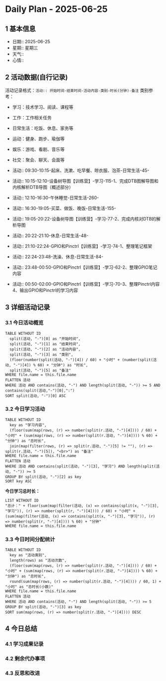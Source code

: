# Daily Plan - 2025-06-25

## 1 基本信息

- 日期:: 2025-06-25
- 星期:: 星期三
- 天气::
- 心情::

## 2 活动数据(自行记录)
活动记录格式：`活动:: 开始时间-结束时间-活动内容-类别-时长(分钟)-备注`
类别参考：
- 学习：技术学习、阅读、课程等
- 工作：工作相关任务
- 日常生活：吃饭、休息、家务等
- 运动：健身、跑步、瑜伽等
- 娱乐：游戏、看剧、音乐等
- 社交：聚会、聊天、会面等

- 活动:: 09:30-10:15-起床、洗漱、吃早餐、晾衣服、泡茶-日常生活-45-
- 活动:: 10:15-12:10-设备树导图【训练营】-学习-115-1、完成DTB图解导图和内核解析DTB导图（概述部分）
- 活动:: 12:10-16:30-午休睡觉-日常生活-260-
- 活动:: 16:30-19:05-买菜、做饭、晚饭-日常生活-155-
- 活动:: 19:05-20:22-设备树导图【训练营】-学习-77-2、完成内核对DTB的解析导图
- 活动:: 20:22-21:10-休息-日常生活-48-
- 活动:: 21:10-22:24-GPIO和Pinctrl【训练营】-学习-74-1、整理笔记框架
- 活动:: 22:24-23:48-洗澡、休息-日常生活-84-
- 活动:: 23:48-00:50-GPIO和Pinctrl【训练营】-学习-62-2、整理GPIO笔记内容
- 活动:: 00:50-02:00-GPIO和Pinctrl【训练营】-学习-70-3、整理Pinctrl内容<br>4、输出GPIO和Pinctrl的学习内容

## 3 详细活动记录

### 3.1 今日活动概览

```dataview
TABLE WITHOUT ID
  split(活动, "-")[0] as "开始时间",
  split(活动, "-")[1] as "结束时间", 
  split(活动, "-")[2] as "活动内容",
  split(活动, "-")[3] as "类别",
  (floor(number(split(活动, "-")[4]) / 60) + "小时" + (number(split(活动, "-")[4]) % 60) + "分钟") as "时长",
  split(活动, "-")[5] as "备注"
WHERE file.name = this.file.name
FLATTEN 活动
WHERE 活动 AND contains(活动, "-") AND length(split(活动, "-")) >= 5 AND contains(split(活动,"-")[0],":")
SORT split(活动, "-")[0] ASC
```

### 3.2 今日学习活动

```dataview
TABLE WITHOUT ID
  key as "学习内容",
  (floor(sum(map(rows, (r) => number(split(r.活动, "-")[4]))) / 60) + "小时" + (sum(map(rows, (r) => number(split(r.活动, "-")[4]))) % 60) + "分钟") as "总时长",
  join(map(filter(rows, (r) => split(r.活动, "-")[5] != ""), (r) => split(r.活动, "-")[5]), "<br>") as "备注"
WHERE file.name = this.file.name
FLATTEN 活动
WHERE 活动 AND contains(split(活动, "-")[3], "学习") AND length(split(活动, "-")) >= 5
GROUP BY split(活动, "-")[2] as key
SORT key ASC

```

**今日学习总时长：**

```dataview
LIST WITHOUT ID
"总计：" + floor(sum(map(filter(活动, (x) => contains(split(x, "-")[3], "学习")), (r) => number(split(r, "-")[4]))) / 60) + "小时" + (sum(map(filter(活动, (x) => contains(split(x, "-")[3], "学习")), (r) => number(split(r, "-")[4]))) % 60) + "分钟"
WHERE file.name = this.file.name
```

### 3.3 今日时间分配统计

```dataview
TABLE WITHOUT ID
  key as "活动类别",
  length(rows) as "活动次数",
  (floor(sum(map(rows, (r) => number(split(r.活动, "-")[4]))) / 60) + "小时" + (sum(map(rows, (r) => number(split(r.活动, "-")[4]))) % 60) + "分钟") as "总时长",
  round(sum(map(rows, (r) => number(split(r.活动, "-")[4]))) / 60, 1) + "小时" as "总时长(小数)"
WHERE file.name = this.file.name
FLATTEN 活动
WHERE 活动 AND contains(活动, "-") AND length(split(活动, "-")) >= 5
GROUP BY split(活动, "-")[3] as key
SORT sum(map(rows, (r) => number(split(r.活动, "-")[4]))) DESC
```

## 4 今日总结

### 4.1 学习成果记录

### 4.2 剩余代办事项

### 4.3 反思和改进

